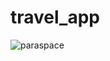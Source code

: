 # travel_app
![paraspace](https://user-images.githubusercontent.com/41623462/127241944-eae9174d-f07f-4e58-b317-096cff0233f5.jpeg)
